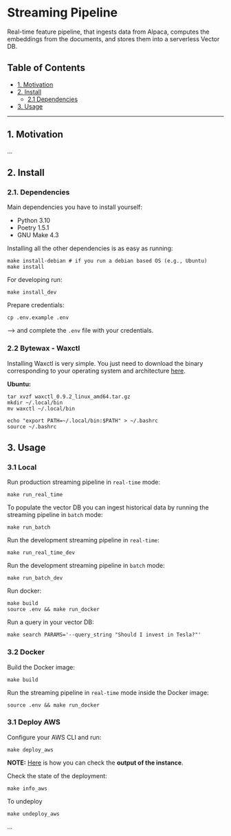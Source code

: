 # Streaming Pipeline

Real-time feature pipeline, that ingests data from Alpaca, computes the embeddings from the documents, and stores them into a serverless Vector DB.

## Table of Contents

- [1. Motivation](#1-motivation)
- [2. Install](#2-install)
    - [2.1 Dependencies](#21-dependencies)
- [3. Usage](#3-usage)


---

## 1. Motivation

...

## 2. Install

### 2.1. Dependencies

Main dependencies you have to install yourself:
* Python 3.10
* Poetry 1.5.1
* GNU Make 4.3

Installing all the other dependencies is as easy as running:
```shell
make install-debian # if you run a debian based OS (e.g., Ubuntu)
make install
```

For developing run:
```shell
make install_dev
```

Prepare credentials:
```shell
cp .env.example .env
```
--> and complete the `.env` file with your credentials.

### 2.2 Bytewax - Waxctl

Installing Waxctl is very simple. You just need to download the binary corresponding to your operating system and architecture [here](https://bytewax.io/downloads/).

**Ubuntu:**
```shell
tar xvzf waxctl_0.9.2_linux_amd64.tar.gz
mkdir ~/.local/bin
mv waxctl ~/.local/bin

echo "export PATH=~/.local/bin:$PATH" > ~/.bashrc
source ~/.bashrc
``````



## 3. Usage

### 3.1 Local

Run production streaming pipeline in `real-time` mode:
```shell
make run_real_time
```

To populate the vector DB you can ingest historical data by running the streaming pipeline in `batch` mode:
```shell
make run_batch
```

Run the development streaming pipeline in `real-time`:
```shell
make run_real_time_dev
```

Run the development streaming pipeline in `batch` mode:
```shell
make run_batch_dev
```

Run docker:
```shell
make build
source .env && make run_docker
```

Run a query in your vector DB:
```shell
make search PARAMS='--query_string "Should I invest in Tesla?"'
```

### 3.2 Docker

Build the Docker image:
```shell
make build

```

Run the streaming pipeline in `real-time` mode inside the Docker image:
```shell
source .env && make run_docker
```


### 3.1 Deploy AWS
Configure your AWS CLI and run:
```shell
make deploy_aws
```
**NOTE:** [Here](https://stackoverflow.com/questions/15904095/how-to-check-whether-my-user-data-passing-to-ec2-instance-is-working) is how you can check the **output of the instance**.

Check the state of the deployment:
```shell
make info_aws
```

To undeploy
```shell
make undeploy_aws
```

...
